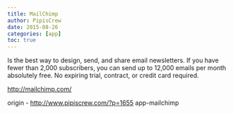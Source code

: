 ```yaml
---
title: MailChimp
author: PipisCrew
date: 2015-08-26
categories: [app]
toc: true
---
```


Is the best way to design, send, and share email newsletters. If you have fewer than 2,000 subscribers, you can send up to 12,000 emails per month absolutely free. No expiring trial, contract, or credit card required.

[http://mailchimp.com/ ](http://mailchimp.com/)

origin - http://www.pipiscrew.com/?p=1655 app-mailchimp